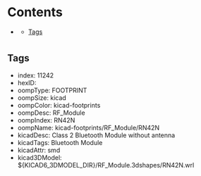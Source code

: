 



Contents
========

* [](#)
	* [Tags](#tags)

# 

## Tags

- index: 11242
- hexID: 
- oompType: FOOTPRINT
- oompSize: kicad
- oompColor: kicad-footprints
- oompDesc: RF_Module
- oompIndex: RN42N
- oompName: kicad-footprints/RF_Module/RN42N
- kicadDesc: Class 2 Bluetooth Module without antenna
- kicadTags: Bluetooth Module
- kicadAttr: smd
- kicad3DModel: ${KICAD6_3DMODEL_DIR}/RF_Module.3dshapes/RN42N.wrl
